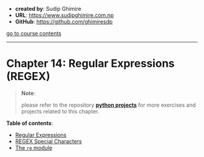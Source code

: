 - **created by**: Sudip Ghimire
- **URL**: https://www.sudipghimire.com.np
- **GitHub**: https://github.com/ghimiresdp

[go to course contents](https://github.com/ghimiresdp/pythrone/)
<hr>

# Chapter 14: Regular Expressions (REGEX)

> **Note**:
>
> please refer to the repository
> **[python projects](https://github.com/ghimiresdp/python-projects)** for more
> exercises and projects related to this chapter.
>

**Table of contents**:

- [Regular Expressions](chapter-14.1-regular-expressions.md)
- [REGEX Special Characters](chapter-14.2-regex-special-characters.md)
- [The `re` module](chapter-14.3-the-re-module.md)

